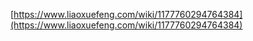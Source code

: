 [https://www.liaoxuefeng.com/wiki/1177760294764384](https://www.liaoxuefeng.com/wiki/1177760294764384)
